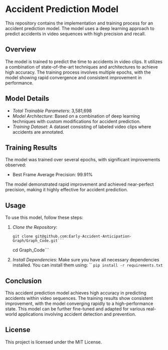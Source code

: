 # Accident Prediction Model

This repository contains the implementation and training process for an accident prediction model. The model uses a deep learning approach to predict accidents in video sequences with high precision and recall.

## Overview

The model is trained to predict the time to accidents in video clips. It utilizes a combination of state-of-the-art techniques and architectures to achieve high accuracy. The training process involves multiple epochs, with the model showing rapid convergence and consistent improvement in performance.

## Model Details

- *Total Trainable Parameters*: 3,581,698
- *Model Architecture*: Based on a combination of deep learning techniques with custom modifications for accident prediction.
- *Training Dataset*: A dataset consisting of labeled video clips where accidents are annotated.

## Training Results

The model was trained over several epochs, with significant improvements observed:

  - Best Frame Average Precision: 99.91%

The model demonstrated rapid improvement and achieved near-perfect precision, making it highly effective for accident prediction.

## Usage

To use this model, follow these steps:

1. *Clone the Repository*:
   ```
   git clone git@github.com:Early-Accident-Anticipation-Graph/Graph_Code.git```
   ```
   cd Graph_Code```
   

2. *Install Dependencies*:
   Make sure you have all necessary dependencies installed. You can install them using:
   ``
   ```pip install -r requirements.txt```
   
## Conclusion

This accident prediction model achieves high accuracy in predicting accidents within video sequences. The training results show consistent improvement, with the model converging rapidly to a high-performance state. This model can be further fine-tuned and adapted for various real-world applications involving accident detection and prevention.

## License

This project is licensed under the MIT License.
